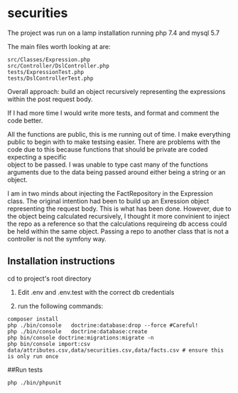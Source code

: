 # securities

The project was run on a lamp installation running php 7.4 and mysql 5.7

The main files worth looking at are:
```
src/Classes/Expression.php
src/Controller/DslController.php
tests/ExpressionTest.php
tests/DslControllerTest.php
```

Overall approach: build an object recursively representing the expressions within 
the post request body.

If I had more time I would write more tests, and format and comment the code better.

All the functions are public, this is me running out of time. I make everything public
to begin with to make testsing easier. There are problems with the code due to this 
because functions that should be private are coded expecting a specific  
object to be passed. I was unable to type cast many of the functions arguments
due to the data being passed around either being a string or an object.  


I am in two minds about injecting the FactRepository in the Expression class. The original
intention had been to build up an Exression object representing the request body. This 
is what has been done. However, due to the object being calculated recursively, I 
thought it more convinient to inject the repo as a reference so that the calculations 
requireing db access could be held within the same object. Passing a repo to another
class that is not a controller is not the symfony way.

## Installation instructions
cd to project's root directory

1) Edit .env and .env.test with the correct db credentials

2) run the following commands:

```
composer install
php ./bin/console   doctrine:database:drop --force #Careful!
php ./bin/console   doctrine:database:create 
php bin/console doctrine:migrations:migrate -n 
php bin/console import:csv data/attributes.csv,data/securities.csv,data/facts.csv # ensure this is only run once
```

##Run tests
```
php ./bin/phpunit
```
 
